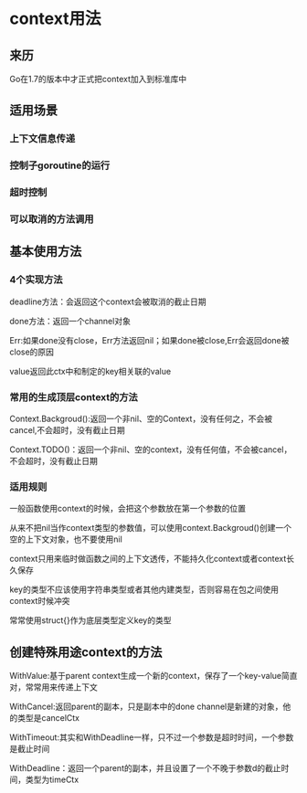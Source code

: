# context用法


## 来历
Go在1.7的版本中才正式把context加入到标准库中

## 适用场景

### 上下文信息传递
### 控制子goroutine的运行
### 超时控制
### 可以取消的方法调用

## 基本使用方法
### 4个实现方法
deadline方法：会返回这个context会被取消的截止日期

done方法：返回一个channel对象

Err:如果done没有close，Err方法返回nil；如果done被close,Err会返回done被close的原因

value返回此ctx中和制定的key相关联的value

### 常用的生成顶层context的方法
Context.Backgroud():返回一个非nil、空的Context，没有任何之，不会被cancel,不会超时，没有截止日期

Context.TODO()：返回一个非nil、空的context，没有任何值，不会被cancel，不会超时，没有截止日期
### 适用规则
一般函数使用context的时候，会把这个参数放在第一个参数的位置

从来不把nil当作context类型的参数值，可以使用context.Backgroud()创建一个空的上下文对象，也不要使用nil

context只用来临时做函数之间的上下文透传，不能持久化context或者context长久保存

key的类型不应该使用字符串类型或者其他内建类型，否则容易在包之间使用context时候冲突

常常使用struct{}作为底层类型定义key的类型

## 创建特殊用途context的方法
WithValue:基于parent context生成一个新的context，保存了一个key-value简直对，常常用来传递上下文

WithCancel:返回parent的副本，只是副本中的done channel是新建的对象，他的类型是cancelCtx

WithTimeout:其实和WithDeadline一样，只不过一个参数是超时时间，一个参数是截止时间

WithDeadline：返回一个parent的副本，并且设置了一个不晚于参数d的截止时间，类型为timeCtx

